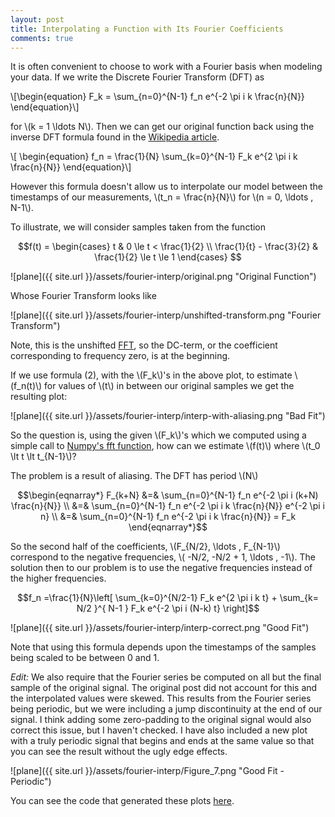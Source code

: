 ```yaml
---
layout: post
title: Interpolating a Function with Its Fourier Coefficients
comments: true
---
```

It is often convenient to choose to work with a Fourier basis when modeling your data. If we write the Discrete Fourier Transform (DFT) as 

\\[\begin{equation} 
F_k = \sum_{n=0}^{N-1} f_n e^{-2 \pi i k \frac{n}{N}} 
\end{equation}\\]

for \\(k = 1 \ldots N\\). Then we can get our original function back using the inverse DFT formula found in the [Wikipedia article](http://en.wikipedia.org/wiki/Discrete_Fourier_transform). 

\\[ \begin{equation}
f_n = \frac{1}{N} \sum_{k=0}^{N-1} F_k e^{2 \pi i k \frac{n}{N}}
\end{equation}\\]

However this formula doesn't allow us to interpolate our model between the timestamps of our measurements, \\(t_n = \frac{n}{N}\\) for \\(n = 0, \ldots , N-1\\).

To illustrate, we will consider samples taken from the function

$$f(t) = \begin{cases} t & 0 \le t < \frac{1}{2} \\ \frac{1}{t} - \frac{3}{2} & \frac{1}{2} \le t \le 1 \end{cases} $$

![plane]({{ site.url }}/assets/fourier-interp/original.png "Original Function")

Whose Fourier Transform looks like

![plane]({{ site.url }}/assets/fourier-interp/unshifted-transform.png "Fourier Transform")

Note, this is the unshifted [FFT](http://docs.scipy.org/doc/numpy/reference/generated/numpy.fft.fft.html#numpy.fft.fft), so the DC-term, or the coefficient corresponding to frequency zero, is at the beginning.

If we use formula (2), with the \\(F_k\\)'s in the above plot, to estimate \\(f_n(t)\\) for values of \\(t\\) in between our original samples we get the resulting plot:

![plane]({{ site.url }}/assets/fourier-interp/interp-with-aliasing.png "Bad Fit")

So the question is, using the given \\(F_k\\)'s which we computed using a simple call to [Numpy's fft function](http://docs.scipy.org/doc/numpy/reference/routines.fft.html), 
how can we estimate \\(f(t)\\) where \\(t_0 \lt t \lt t_{N-1}\\)?

The problem is a result of aliasing. The DFT has period \\(N\\)

$$\begin{eqnarray*}
F_{k+N} &=& \sum_{n=0}^{N-1} f_n e^{-2 \pi i (k+N) \frac{n}{N}} \\
&=& \sum_{n=0}^{N-1} f_n e^{-2 \pi i k \frac{n}{N}} e^{-2 \pi i n} \\
&=&  \sum_{n=0}^{N-1} f_n e^{-2 \pi i k \frac{n}{N}} = F_k \end{eqnarray*}$$

So the second half of the coefficients, \\(F\_{N/2}, \ldots , F\_{N-1}\\) correspond to the negative frequencies, \\( -N/2, -N/2 + 1, \ldots , -1\\). The solution then to our problem is to use the negative frequencies instead of the higher frequencies.

$$f_n =\frac{1}{N}\left[ \sum_{k=0}^{N/2-1} F_k e^{2 \pi i k t} + \sum_{k= N/2 }^{ N-1 } F_k e^{-2 \pi i (N-k) t} \right]$$ 

![plane]({{ site.url }}/assets/fourier-interp/interp-correct.png "Good Fit")

Note that using this formula depends upon the timestamps of the samples being scaled to be between 0 and 1. 

*Edit:* We also require that the Fourier series be computed on all but the final sample of the original signal. The original post did not account for this and the interpolated values were skewed. This results from the Fourier series being periodic, but we were including a jump discontinuity at the end of our signal. I think adding some zero-padding to the original signal would also correct this issue, but I haven't checked. I have also included a new plot with a truly periodic signal that begins and ends at the same value so that you can see the result without the ugly edge effects.

![plane]({{ site.url }}/assets/fourier-interp/Figure_7.png "Good Fit - Periodic")

You can see the code that generated these plots [here](https://github.com/dantaylor688/dantaylor688.github.io/blob/master/scripts/int_fourier.py).


